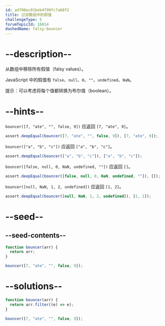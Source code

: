 ```yaml
---
id: adf08ec01beb4f99fc7a68f2
title: 过滤数组中的假值
challengeType: 5
forumTopicId: 16014
dashedName: falsy-bouncer
---
```


# --description--

从数组中移除所有假值（falsy values）。

JavaScript 中的假值有 `false`、`null`、`0`、`""`、`undefined`、`NaN`。

提示：可以考虑将每个值都转换为布尔值（boolean）。

# --hints--

`bouncer([7, "ate", "", false, 9])` 应返回 `[7, "ate", 9]`。

```js
assert.deepEqual(bouncer([7, "ate", "", false, 9]), [7, "ate", 9]);
```

`bouncer(["a", "b", "c"])` 应返回 `["a", "b", "c"]`。

```js
assert.deepEqual(bouncer(["a", "b", "c"]), ["a", "b", "c"]);
```

`bouncer([false, null, 0, NaN, undefined, ""])` 应返回 `[]`。

```js
assert.deepEqual(bouncer([false, null, 0, NaN, undefined, ""]), []);
```

`bouncer([null, NaN, 1, 2, undefined])` 应返回 `[1, 2]`。

```js
assert.deepEqual(bouncer([null, NaN, 1, 2, undefined]), [1, 2]);
```

# --seed--

## --seed-contents--

```js
function bouncer(arr) {
  return arr;
}

bouncer([7, "ate", "", false, 9]);
```

# --solutions--

```js
function bouncer(arr) {
  return arr.filter((e) => e);
}

bouncer([7, "ate", "", false, 9]);
```
